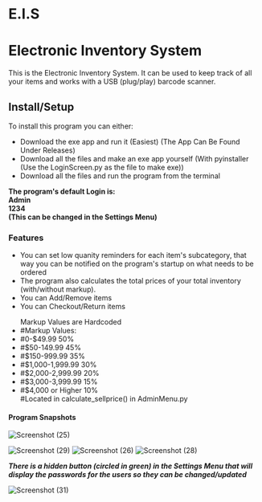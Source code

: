 # E.I.S
<h1>Electronic Inventory System</h1>

<p>
This is the Electronic Inventory System.
It can be used to keep track of all your items and works with a USB (plug/play) barcode scanner.
</p>

<h2>Install/Setup</h2>
<p>
To install this program you can either:
  <ul>
    <li>Download the exe app and run it (Easiest) (The App Can Be Found Under Releases)</li>
    <li>Download all the files and make an exe app yourself (With pyinstaller (Use the LoginScreen.py as the file to make exe))</li>
    <li>Download all the files and run the program from the terminal</li>
    </ul>
</p>

<p><b>
The program's default Login is: <br>
Admin<br>
1234<br>
(This can be changed in the Settings Menu)
</b></p>

<h3>Features</h3>
<ul>
<li>You can set low quanity reminders for each item's subcategory, that way you can be notified on the program's startup on what needs to be ordered</li>
<li>The program also calculates the total prices of your total inventory (with/without markup).</li>
<li>You can Add/Remove items</li>
<li>You can Checkout/Return items</li>
</ul>

<ul>
Markup Values are Hardcoded
  <li>#Markup Values:</li>
  <li>#0-$49.99         50%</li>
  <li>#$50-149.99       45%</li>
  <li>#$150-999.99      35%</li>
  <li>#$1,000-1,999.99  30%</li>
  <li>#$2,000-2,999.99  20%</li>
  <li>#$3,000-3,999.99  15%</li>
  <li>#$4,000 or Higher 10%</li>
  #Located in calculate_sellprice() in AdminMenu.py 
</ul>

<h4>Program Snapshots</h4>

![Screenshot (25)](https://user-images.githubusercontent.com/115889137/207741161-2d7f9947-78e7-4cbc-810e-84b8ea751485.png)

![Screenshot (29)](https://user-images.githubusercontent.com/115889137/207741690-25335dfe-0e39-4ec9-b9da-063f3cf181cb.png)
![Screenshot (26)](https://user-images.githubusercontent.com/115889137/207741692-7a73f963-5ea9-4638-aeae-5c2a9baadfea.png)
![Screenshot (28)](https://user-images.githubusercontent.com/115889137/207741693-a14a4048-3887-49d8-b60d-58ef8aebd627.png)

<p><b><i>There is a hidden button (circled in green) in the Settings Menu that will display the passwords for the users so they can be changed/updated</i></b><p>
  
![Screenshot (31)](https://user-images.githubusercontent.com/115889137/207746654-6b0edfe9-562b-449a-a9d6-c2fcba7b6d45.jpg)

